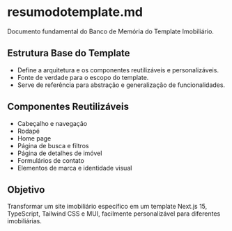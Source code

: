 # resumodotemplate.md

Documento fundamental do Banco de Memória do Template Imobiliário.

## Estrutura Base do Template
- Define a arquitetura e os componentes reutilizáveis e personalizáveis.
- Fonte de verdade para o escopo do template.
- Serve de referência para abstração e generalização de funcionalidades.

## Componentes Reutilizáveis
- Cabeçalho e navegação
- Rodapé
- Home page
- Página de busca e filtros
- Página de detalhes de imóvel
- Formulários de contato
- Elementos de marca e identidade visual

## Objetivo
Transformar um site imobiliário específico em um template Next.js 15, TypeScript, Tailwind CSS e MUI, facilmente personalizável para diferentes imobiliárias. 